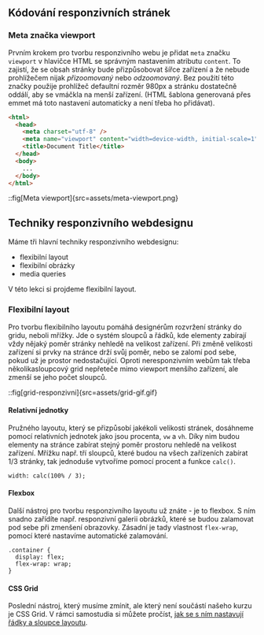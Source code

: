 ## Kódování responzivních stránek

### Meta značka viewport

Prvním krokem pro tvorbu responzivního webu je přidat `meta` značku `viewport` v hlavičce HTML se správným nastavením atributu `content`. To zajistí, že se obsah stránky bude přizpůsobovat šířce zařízení a že nebude prohlížečem nijak _přizoomovaný_ nebo _odzoomovaný_. Bez použití této značky použije prohlížeč defaultní rozměr 980px a stránku dostatečně oddálí, aby se vmáčkla na menší zařízení. (HTML šablona generovaná přes emmet má toto nastavení automaticky a není třeba ho přidávat).

```html
<html>
  <head>
    <meta charset="utf-8" />
    <meta name="viewport" content="width=device-width, initial-scale=1" />
    <title>Document Title</title>
  </head>
  <body>
    ...
  </body>
</html>
```

::fig[Meta viewport]{src=assets/meta-viewport.png}

## Techniky responzivního webdesignu

Máme tři hlavní techniky responzivního webdesignu:

- flexibilní layout
- flexibilní obrázky
- media queries

V této lekci si projdeme flexibilní layout.

### Flexibilní layout

Pro tvorbu flexibilního layoutu pomáhá designérům rozvržení stránky do gridu, neboli mřížky. Jde o systém sloupců a řádků, kde elementy zabírají vždy nějaký poměr stránky nehledě na velikost zařízení. Při změně velikosti zařízení si prvky na stránce drží svůj poměr, nebo se zalomí pod sebe, pokud už je prostor nedostačující. Oproti neresponzivním webům tak třeba několikasloupcový grid nepřeteče mimo viewport menšího zařízení, ale zmenší se jeho počet sloupců.

::fig[grid-responzivni]{src=assets/grid-gif.gif}

#### Relativní jednotky

Pružného layoutu, který se přizpůsobí jakékoli velikosti stránek, dosáhneme pomocí relativních jednotek jako jsou procenta, `vw` a `vh`. Díky nim budou elementy na stránce zabírat stejný poměr prostoru nehledě na velikost zařízení. Mřížku např. tří sloupců, které budou na všech zařízeních zabírat 1/3 stránky, tak jednoduše vytvoříme pomocí procent a funkce `calc()`.

```
width: calc(100% / 3);
```

#### Flexbox

Další nástroj pro tvorbu responzivního layoutu už znáte - je to flexbox. S ním snadno zařídíte např. responzivní galerii obrázků, které se budou zalamovat pod sebe při zmenšení obrazovky. Zásadní je tady vlastnost `flex-wrap`, pomocí které nastavíme automatické zalamování.

```
.container {
  display: flex;
  flex-wrap: wrap;
}
```

#### CSS Grid

Poslední nástroj, který musíme zmínit, ale který není součástí našeho kurzu je CSS Grid. V rámci samostudia si můžete pročíst, [jak se s ním nastavují řádky a sloupce layoutu](https://developer.mozilla.org/en-US/docs/Web/CSS/CSS_grid_layout).
